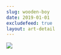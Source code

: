 ```yaml
---
slug: wooden-boy
date: 2019-01-01
excludefeed: true
layout: art-detail
---
```

![](/art/wooden-boy.webp)
